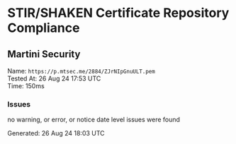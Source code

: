 # STIR/SHAKEN Certificate Repository Compliance

## Martini Security

Name: `https://p.mtsec.me/2884/ZJrNIpGnuULT.pem`\
Tested At: 26 Aug 24 17:53 UTC\
Time: 150ms

### Issues

no warning, or error, or notice date level issues were found

Generated: 26 Aug 24 18:03 UTC